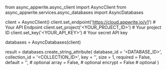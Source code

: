 from async_appwrite.async_client import AsyncClient
from async_appwrite.services.async_databases import AsyncDatabases


client = AsyncClient()
client.set_endpoint('https://cloud.appwrite.io/v1') # Your API Endpoint
client.set_project('<YOUR_PROJECT_ID>') # Your project ID
client.set_key('<YOUR_API_KEY>') # Your secret API key

databases = AsyncDatabases(client)

result = databases.create_string_attribute(
    database_id = '<DATABASE_ID>',
    collection_id = '<COLLECTION_ID>',
    key = '',
    size = 1,
    required = False,
    default = '<DEFAULT>', # optional
    array = False, # optional
    encrypt = False # optional
)
